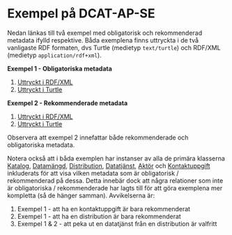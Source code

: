 # Exempel på DCAT-AP-SE

Nedan länkas till två exempel med obligatorisk och rekommenderad metadata ifylld respektive. Båda exemplena finns uttryckta i de två vanligaste RDF formaten, dvs Turtle (medietyp `text/turtle`) och RDF/XML (medietyp `application/rdf+xml`).

**Exempel 1 - Obligatoriska metadata**
1. [Uttryckt i RDF/XML](../exempel/obligatoriskt.rdf)
2. [Uttryckt i Turtle](../exempel/obligatoriskt.ttl)

**Exempel 2 - Rekommenderade metadata**
1. [Uttryckt i RDF/XML](../exempel/rekommenderat.rdf)
4. [Uttryckt i Turtle](../exempel/rekommenderat.ttl)

Observera att exempel 2 innefattar både rekommenderade och obligatoriska metadata.
 
Notera också att i båda exemplen har instanser av alla de primära klasserna [Katalog](), [Datamängd](), [Distribution](), [Datatjänst](), [Aktör]() och [Kontaktuppgift]() inkluderats för att visa vilken metadata som är obligatorisk / rekommenderad på dessa. Detta innebär dock att några relationer som inte är obligatoriska / rekommenderade har lagts till för att göra exemplena mer kompletta (så de hänger samman). Avvikelserna är:

1. Exempel 1 - att ha en kontaktuppgift är bara rekommenderat
2. Exempel 1 - att ha en distribution är bara rekommenderat
3. Exempel 1 & 2 - att peka ut en datatjänst från en distribution är valfritt

